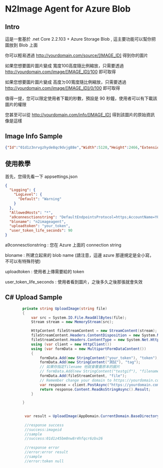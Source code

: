 # N2Image Agent for Azure Blob

Intro
----
這是一套基於 .net Core 2.2.103 + Azure Storage Blob , 這主要功能可以幫你把圖放到 Blob 上面 

你可以輕易透過 http://yourdomain.com/source/[IMAGE_ID] 得到你的圖片

如果您想要圖片圖片變成 寬度100高度隨比例縮放，只需要透過 http://yourdomain.com/image/[IMAGE_ID]/100 即可取得

如果您想要圖片圖片變成 高度ㄉ00寬度隨比例縮放，只需要透過 http://yourdomain.com/image/[IMAGE_ID]/0/100 即可取得

值得一提，您可以限定使用者下載的秒數，預設是 90 秒鐘，使用者可以有下載該圖片的權限

您甚至可以從 http://yourdomain.com/info/[IMAGE_ID] 得到該圖片的原始資訊像是這樣


Image Info Sample
----
```json
{"Id":"01d1z3nrvgzhyde8qc9dvjg88e","Width":5120,"Height":2466,"Extension":"jpeg","Tag":"測試"}
```

使用教學
----
首先，您得先看一下 appsettings.json

```json
{
  "Logging": {
    "LogLevel": {
      "Default": "Warning"
    }
  },
  "AllowedHosts": "*",
  "a9connesctionstring": "DefaultEndpointsProtocol=https;AccountName=YOUR_ACCOUNT_NAME;AccountKey=YOUR_ACCOUNT_KEY;EndpointSuffix=core.windows.net",
  "bloname": "n2imageagent",
  "uploadtoken": "your_token",
  "user_token_life_seconds": 90
}

```
a9connesctionstring : 您在 Azure 上面的 connection string 

bloname : 所建立起來的 blob name (請注意，這邊 azure 那邊規定是全小寫，不可以有特殊符號)

uploadtoken :  使用者上傳需要給的 token

user_token_life_seconds : 使用者看到圖片，之後多久之後那張就會失效 

C# Upload Sample
----
```C#
        private string UploadImage(string file)
        {
            var src = System.IO.File.ReadAllBytes(file);
            Stream stream = new MemoryStream(src);

            HttpContent fileStreamContent = new StreamContent(stream);
            fileStreamContent.Headers.ContentDisposition = new System.Net.Http.Headers.ContentDispositionHeaderValue("form-data") { Name = "file", FileName = "xxx.jpg" };
            fileStreamContent.Headers.ContentType = new System.Net.Http.Headers.MediaTypeHeaderValue("application/octet-stream");
            using (var client = new HttpClient())
            using (var formData = new MultipartFormDataContent())
            {
                formData.Add(new StringContent("your_token"), "token");
                formData.Add(new StringContent("測試"), "tag");
                // 如果你指定filename 他就會覆蓋原本的圖片
                // formData.Add(new StringContent("testgif"), "filename");
                formData.Add(fileStreamContent, "file");
                // Remember change your domain to https://yourdomain.com/api/upload to upload image.
                var response = client.PostAsync("https://yourdomain.com/api/upload", formData).Result;
                return response.Content.ReadAsStringAsync().Result;
            }

        }
        
        
         var result = UploadImage(AppDomain.CurrentDomain.BaseDirectory + "iphone7.jpg");
         
         //response success 
         //success:imageid
         //sample
         //success:01d1z45bm0nw8r4hfqcr6zbv26
         
         //response error
         //error:error result
         //sample
         //error:token null
```




